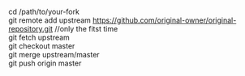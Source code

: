 cd /path/to/your-fork  
git remote add upstream https://github.com/original-owner/original-repository.git //only the fitst time  
git fetch upstream  
git checkout master  
git merge upstream/master  
git push origin master  
